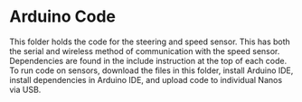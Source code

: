 # Arduino Code
This folder holds the code for the steering and speed sensor. This has both the serial and wireless method of communication with the speed sensor. Dependencies are found in the include instruction at the top of each code. To run code on sensors, download the files in this folder, install Arduino IDE, install dependencies in Arduino IDE, and upload code to individual Nanos via USB.
